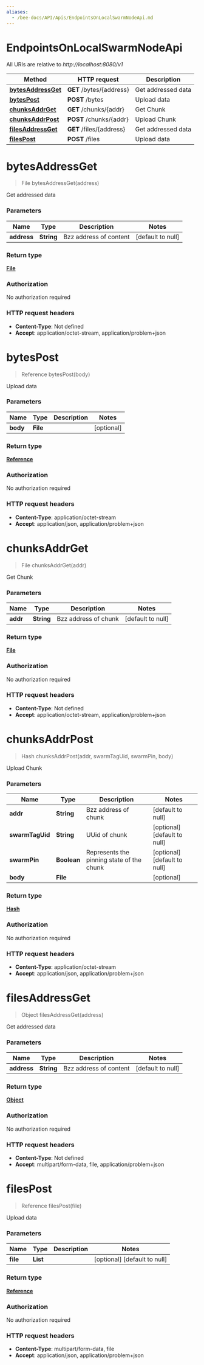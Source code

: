```yaml
---
aliases:
  - /bee-docs/API/Apis/EndpointsOnLocalSwarmNodeApi.md
---
```


# EndpointsOnLocalSwarmNodeApi

All URIs are relative to *http://localhost:8080/v1*

Method | HTTP request | Description
------------- | ------------- | -------------
[**bytesAddressGet**](EndpointsOnLocalSwarmNodeApi.md#bytesAddressGet) | **GET** /bytes/{address} | Get addressed data
[**bytesPost**](EndpointsOnLocalSwarmNodeApi.md#bytesPost) | **POST** /bytes | Upload data
[**chunksAddrGet**](EndpointsOnLocalSwarmNodeApi.md#chunksAddrGet) | **GET** /chunks/{addr} | Get Chunk
[**chunksAddrPost**](EndpointsOnLocalSwarmNodeApi.md#chunksAddrPost) | **POST** /chunks/{addr} | Upload Chunk
[**filesAddressGet**](EndpointsOnLocalSwarmNodeApi.md#filesAddressGet) | **GET** /files/{address} | Get addressed data
[**filesPost**](EndpointsOnLocalSwarmNodeApi.md#filesPost) | **POST** /files | Upload data


<a name="bytesAddressGet"></a>
# **bytesAddressGet**
> File bytesAddressGet(address)

Get addressed data

### Parameters

Name | Type | Description  | Notes
------------- | ------------- | ------------- | -------------
 **address** | **String**| Bzz address of content | [default to null]

### Return type

[**File**](..//Models/file.md)

### Authorization

No authorization required

### HTTP request headers

- **Content-Type**: Not defined
- **Accept**: application/octet-stream, application/problem+json

<a name="bytesPost"></a>
# **bytesPost**
> Reference bytesPost(body)

Upload data

### Parameters

Name | Type | Description  | Notes
------------- | ------------- | ------------- | -------------
 **body** | **File**|  | [optional]

### Return type

[**Reference**](..//Models/Reference.md)

### Authorization

No authorization required

### HTTP request headers

- **Content-Type**: application/octet-stream
- **Accept**: application/json, application/problem+json

<a name="chunksAddrGet"></a>
# **chunksAddrGet**
> File chunksAddrGet(addr)

Get Chunk

### Parameters

Name | Type | Description  | Notes
------------- | ------------- | ------------- | -------------
 **addr** | **String**| Bzz address of chunk | [default to null]

### Return type

[**File**](..//Models/file.md)

### Authorization

No authorization required

### HTTP request headers

- **Content-Type**: Not defined
- **Accept**: application/octet-stream, application/problem+json

<a name="chunksAddrPost"></a>
# **chunksAddrPost**
> Hash chunksAddrPost(addr, swarmTagUid, swarmPin, body)

Upload Chunk

### Parameters

Name | Type | Description  | Notes
------------- | ------------- | ------------- | -------------
 **addr** | **String**| Bzz address of chunk | [default to null]
 **swarmTagUid** | **String**| UUid of chunk | [optional] [default to null]
 **swarmPin** | **Boolean**| Represents the pinning state of the chunk | [optional] [default to null]
 **body** | **File**|  | [optional]

### Return type

[**Hash**](..//Models/Hash.md)

### Authorization

No authorization required

### HTTP request headers

- **Content-Type**: application/octet-stream
- **Accept**: application/json, application/problem+json

<a name="filesAddressGet"></a>
# **filesAddressGet**
> Object filesAddressGet(address)

Get addressed data

### Parameters

Name | Type | Description  | Notes
------------- | ------------- | ------------- | -------------
 **address** | **String**| Bzz address of content | [default to null]

### Return type

[**Object**](..//Models/object.md)

### Authorization

No authorization required

### HTTP request headers

- **Content-Type**: Not defined
- **Accept**: multipart/form-data, file, application/problem+json

<a name="filesPost"></a>
# **filesPost**
> Reference filesPost(file)

Upload data

### Parameters

Name | Type | Description  | Notes
------------- | ------------- | ------------- | -------------
 **file** | **List**|  | [optional] [default to null]

### Return type

[**Reference**](..//Models/Reference.md)

### Authorization

No authorization required

### HTTP request headers

- **Content-Type**: multipart/form-data, file
- **Accept**: application/json, application/problem+json

